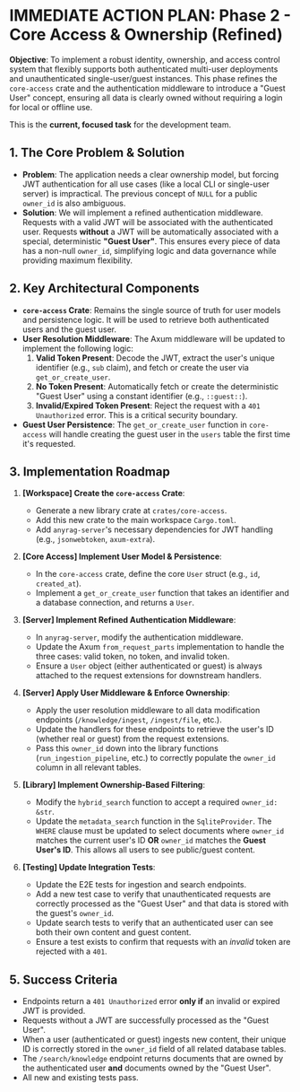 # IMMEDIATE ACTION PLAN: Phase 2 - Core Access & Ownership (Refined)

**Objective**: To implement a robust identity, ownership, and access control system that flexibly supports both authenticated multi-user deployments and unauthenticated single-user/guest instances. This phase refines the `core-access` crate and the authentication middleware to introduce a "Guest User" concept, ensuring all data is clearly owned without requiring a login for local or offline use.

This is the **current, focused task** for the development team.

## 1. The Core Problem & Solution

-   **Problem**: The application needs a clear ownership model, but forcing JWT authentication for all use cases (like a local CLI or single-user server) is impractical. The previous concept of `NULL` for a public `owner_id` is also ambiguous.
-   **Solution**: We will implement a refined authentication middleware. Requests with a valid JWT will be associated with the authenticated user. Requests **without** a JWT will be automatically associated with a special, deterministic **"Guest User"**. This ensures every piece of data has a non-null `owner_id`, simplifying logic and data governance while providing maximum flexibility.

## 2. Key Architectural Components

-   **`core-access` Crate**: Remains the single source of truth for user models and persistence logic. It will be used to retrieve both authenticated users and the guest user.
-   **User Resolution Middleware**: The Axum middleware will be updated to implement the following logic:
    1.  **Valid Token Present**: Decode the JWT, extract the user's unique identifier (e.g., `sub` claim), and fetch or create the user via `get_or_create_user`.
    2.  **No Token Present**: Automatically fetch or create the deterministic "Guest User" using a constant identifier (e.g., `::guest::`).
    3.  **Invalid/Expired Token Present**: Reject the request with a `401 Unauthorized` error. This is a critical security boundary.
-   **Guest User Persistence**: The `get_or_create_user` function in `core-access` will handle creating the guest user in the `users` table the first time it's requested.

## 3. Implementation Roadmap

1.  **[Workspace] Create the `core-access` Crate**:
    -   Generate a new library crate at `crates/core-access`.
    -   Add this new crate to the main workspace `Cargo.toml`.
    -   Add `anyrag-server`'s necessary dependencies for JWT handling (e.g., `jsonwebtoken`, `axum-extra`).

2.  **[Core Access] Implement User Model & Persistence**:
    -   In the `core-access` crate, define the core `User` struct (e.g., `id`, `created_at`).
    -   Implement a `get_or_create_user` function that takes an identifier and a database connection, and returns a `User`.

3.  **[Server] Implement Refined Authentication Middleware**:
    -   In `anyrag-server`, modify the authentication middleware.
    -   Update the Axum `from_request_parts` implementation to handle the three cases: valid token, no token, and invalid token.
    -   Ensure a `User` object (either authenticated or guest) is always attached to the request extensions for downstream handlers.

4.  **[Server] Apply User Middleware & Enforce Ownership**:
    -   Apply the user resolution middleware to all data modification endpoints (`/knowledge/ingest`, `/ingest/file`, etc.).
    -   Update the handlers for these endpoints to retrieve the user's ID (whether real or guest) from the request extensions.
    -   Pass this `owner_id` down into the library functions (`run_ingestion_pipeline`, etc.) to correctly populate the `owner_id` column in all relevant tables.

5.  **[Library] Implement Ownership-Based Filtering**:
    -   Modify the `hybrid_search` function to accept a required `owner_id: &str`.
    -   Update the `metadata_search` function in the `SqliteProvider`. The `WHERE` clause must be updated to select documents where `owner_id` matches the current user's ID **OR** `owner_id` matches the **Guest User's ID**. This allows all users to see public/guest content.

6.  **[Testing] Update Integration Tests**:
    -   Update the E2E tests for ingestion and search endpoints.
    -   Add a new test case to verify that unauthenticated requests are correctly processed as the "Guest User" and that data is stored with the guest's `owner_id`.
    -   Update search tests to verify that an authenticated user can see both their own content and guest content.
    -   Ensure a test exists to confirm that requests with an *invalid* token are rejected with a `401`.

## 5. Success Criteria

-   Endpoints return a `401 Unauthorized` error **only if** an invalid or expired JWT is provided.
-   Requests without a JWT are successfully processed as the "Guest User".
-   When a user (authenticated or guest) ingests new content, their unique ID is correctly stored in the `owner_id` field of all related database tables.
-   The `/search/knowledge` endpoint returns documents that are owned by the authenticated user **and** documents owned by the "Guest User".
-   All new and existing tests pass.